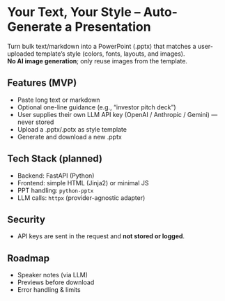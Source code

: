 # Your Text, Your Style – Auto-Generate a Presentation

Turn bulk text/markdown into a PowerPoint (.pptx) that matches a user-uploaded template’s style (colors, fonts, layouts, and images).  
**No AI image generation**; only reuse images from the template.

## Features (MVP)
- Paste long text or markdown
- Optional one-line guidance (e.g., “investor pitch deck”)
- User supplies their own LLM API key (OpenAI / Anthropic / Gemini) — never stored
- Upload a .pptx/.potx as style template
- Generate and download a new .pptx

## Tech Stack (planned)
- Backend: FastAPI (Python)
- Frontend: simple HTML (Jinja2) or minimal JS
- PPT handling: `python-pptx`
- LLM calls: `httpx` (provider-agnostic adapter)

## Security
- API keys are sent in the request and **not stored or logged**.

## Roadmap
- Speaker notes (via LLM)
- Previews before download
- Error handling & limits
